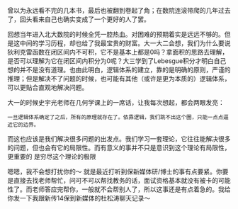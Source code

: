 曾以为永远看不完的几本书，最后也被翻到卷起了角；在数院连滚带爬的几年过去了，回头看来自己也确实变成了一个更好的人了罢。

回想当年进入北大数院的时候全凭一腔热血。对困难的预期着实是远远不够的。但是这中间的学习历程，却也给了我最宝贵的财富。大一大二会想，我们为什么要说狄利克雷函数在闭区间内不可积，它不是基本上都是0吗？拿面积的思路去理解，是否可以理解为它在闭区间内积分为0呢？大三学到了Lebesgue积分才明白自己想的并不是没有道理。也由此明白，逻辑体系的建立，靠的是明确的原则，严谨的推理；但是解决不了问题的时候，也可能有其他（或许是更为本质的）逻辑体系，可以更贴合直观地解决问题。

大一的时候史宇光老师在几何学课上的一席话，让我每次想起，都会两眼发亮：

```
一旦逻辑体系确定了之后，所有的原理就存在了。依靠逻辑，我们跳不出这个圈，只能一点点逼近它的边界。
```

而这也应该是我们解决很多问题的出发点。我们学习一套理论，它往往能解决很多的问题，但也会有它的局限性。而有意义的事并不只是意识到这个理论有局限性，更重要的
是穷尽这个理论的极限

嗯嗯，我不会想打扰你的～ 就是最近打听到保新媒体研/博士的事有点要紧。你要是直接去找老师帮忙，问可不可以帮找教务的话，面试资格基本就没有被卡的可能性了。而老师答应完帮你，一般就不会帮别人了，所以这事还是有点着急的。我给你发一下我跟新传14保到新媒体的杜松涛聊天记录～
